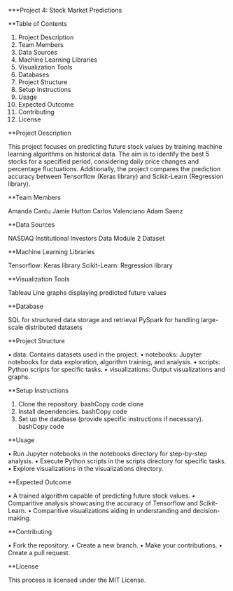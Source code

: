 ***Project 4: Stock Market Predictions

**Table of Contents

1.	Project Description
2.	Team Members
3.	Data Sources
4.	Machine Learning Libraries
5.	Visualization Tools
6.	Databases
7.	Project Structure
8.	Setup Instructions
9.	Usage
10.	Expected Outcome
11.	Contributing
12.	License

**Project Description

This project focuses on predicting future stock values by training machine learning algorithms on historical data. The aim is to identify the best 5 stocks for a specified period, considering daily price changes and percentage fluctuations. Additionally, the project compares the prediction accuracy between Tensorflow (Keras library) and Scikit-Learn (Regression library).

**Team Members

Amanda Cantu
Jamie Hutton
Carlos Valenciano
Adam Saenz

**Data Sources

NASDAQ Institutional Investors Data
Module 2 Dataset

**Machine Learning Libraries

Tensorflow: Keras library
Scikit-Learn: Regression library

**Visualization Tools

Tableau
Line graphs displaying predicted future values

**Database

SQL for structured data storage and retrieval
PySpark for handling large-scale distributed datasets

**Project Structure

•	data: Contains datasets used in the project.
•	notebooks: Jupyter notebooks for data exploration, algorithm training, and analysis.
•	scripts: Python scripts for specific tasks.
•	visualizations: Output visualizations and graphs.

**Setup Instructions

1.	Clone the repository.
bashCopy code
 clone
2.	Install dependencies.
bashCopy code
3.	Set up the database (provide specific instructions if necessary). 
bashCopy code

**Usage

•	Run Jupyter notebooks in the notebooks directory for step-by-step analysis.
•	Execute Python scripts in the scripts directory for specific tasks.
•	Explore visualizations in the visualizations directory.

**Expected Outcome

•	A trained algorithm capable of predicting future stock values.
•	Comparitive analysis showcasing the accuracy of Tensorflow and Scikit-Learn.
•	Comparitive visualizations aiding in understanding and decision-making.

**Contributing

•	Fork the repository.
•	Create a new branch.
•	Make your contributions.
•	Create a pull request.

**License

This process is licensed under the MIT License.
